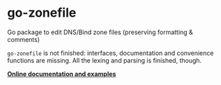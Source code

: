 # go-zonefile

Go package to edit DNS/Bind zone files (preserving formatting & comments)

`go-zonefile` is not finished: interfaces, documentation and convenience functions are missing.
All the lexing and parsing is finished, though.

**[Online documentation and examples](https://godoc.org/github.com/bwesterb/go-zonefile)**
